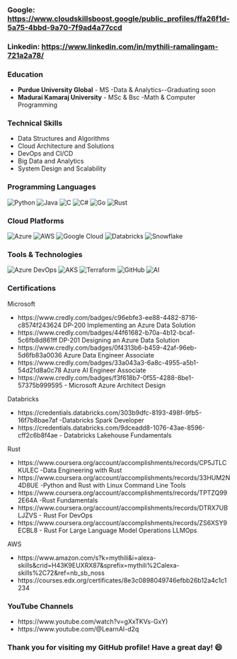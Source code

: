 ### Google: https://www.cloudskillsboost.google/public_profiles/ffa26f1d-5a75-4bbd-9a70-7f9ad4a77ccd
### Linkedin: https://www.linkedin.com/in/mythili-ramalingam-721a2a78/
### Education

- **Purdue University Global** - MS -Data & Analytics--Graduating soon
- **Madurai Kamaraj University** - MSc & Bsc -Math & Computer Programming

### Technical Skills
- Data Structures and Algorithms
- Cloud Architecture and Solutions
- DevOps and CI/CD
- Big Data and Analytics
- System Design and Scalability

### Programming Languages
![Python](https://img.shields.io/badge/Python-3776AB?style=for-the-badge&logo=python&logoColor=white) ![Java](https://img.shields.io/badge/Java-007396?style=for-the-badge&logo=java&logoColor=white) ![C](https://img.shields.io/badge/C-A8B9CC?style=for-the-badge&logo=c&logoColor=white) ![C#](https://img.shields.io/badge/C%23-239120?style=for-the-badge&logo=c-sharp&logoColor=white) ![Go](https://img.shields.io/badge/Go-00ADD8?style=for-the-badge&logo=go&logoColor=white) ![Rust](https://img.shields.io/badge/Rust-000000?style=for-the-badge&logo=rust&logoColor=white)



### Cloud Platforms 
![Azure](https://img.shields.io/badge/Azure-0078D4?style=for-the-badge&logo=microsoft-azure&logoColor=white) ![AWS](https://img.shields.io/badge/AWS-232F3E?style=for-the-badge&logo=amazon-aws&logoColor=white) ![Google Cloud](https://img.shields.io/badge/Google%20Cloud-4285F4?style=for-the-badge&logo=google-cloud&logoColor=white) ![Databricks](https://img.shields.io/badge/Databricks-FC2D2D?style=for-the-badge&logo=databricks&logoColor=white) ![Snowflake](https://img.shields.io/badge/Snowflake-29B5E8?style=for-the-badge&logo=snowflake&logoColor=white) 

### Tools & Technologies
![Azure DevOps](https://img.shields.io/badge/Azure%20DevOps-0078D7?style=for-the-badge&logo=azure-devops&logoColor=white) ![AKS](https://img.shields.io/badge/AKS-0078D4?style=for-the-badge&logo=microsoft-azure&logoColor=white) ![Terraform](https://img.shields.io/badge/Terraform-623CE4?style=for-the-badge&logo=terraform&logoColor=white) ![GitHub](https://img.shields.io/badge/GitHub-181717?style=for-the-badge&logo=github&logoColor=white) ![AI](https://img.shields.io/badge/Artificial%20Intelligence-008080?style=for-the-badge&logo=artificial-intelligence&logoColor=white)


### Certifications
<html><body>Microsoft</body><ul>
  <li>https://www.credly.com/badges/c96ebfe3-ee88-4482-8716-c8574f243624 DP-200 Implementing an Azure Data Solution</li>
  <li>https://www.credly.com/badges/44f61682-b70a-4b12-bcaf-5c6fb8d861ff DP-201 Designing an Azure Data Solution</li>
  <li>https://www.credly.com/badges/0f4313b6-b459-42af-96eb-5d6fb83a0036 Azure Data Engineer Associate</li>
  <li>https://www.credly.com/badges/33a043a3-6a8c-4955-a5b1-54d21d8a0c78 Azure AI Engineer Associate</li>
  <li>https://www.credly.com/badges/f3f618b7-0f55-4288-8be1-57375b999595 - Microsoft Azure Architect Design</li>
</ul>  
<body>Databricks</body>
<ul>
  <li>https://credentials.databricks.com/303b9dfc-8193-498f-9fb5-16f7b8bae7af -Databricks Spark Developer</li>
  <li>https://credentials.databricks.com/9dceadd8-1076-43ae-8596-cff2c6b8f4ae - Databricks Lakehouse Fundamentals</li>
</ul>
<body>Rust
<ul>
  <li>https://www.coursera.org/account/accomplishments/records/CP5JTLCKULEC -Data Engineering with Rust</li>
  <li>https://www.coursera.org/account/accomplishments/records/33HUM2N4D8UE -Python and Rust with Linux Command Line Tools</li>
  <li>https://www.coursera.org/account/accomplishments/records/TPTZQ992E64A -Rust Fundamentals</li>
  <li>https://www.coursera.org/account/accomplishments/records/DTRX7UBLJZVS - Rust For DevOps</li>
  <li>https://www.coursera.org/account/accomplishments/records/ZS6XSY9ECBL8 - Rust For Large Language Model Operations LLMOps</li>
</ul>
<body>AWS
<ul>
  <li>https://www.amazon.com/s?k=mythili&i=alexa-skills&crid=H43K9EUXRX87&sprefix=mythili%2Calexa-skills%2C72&ref=nb_sb_noss</li>
  <li>https://courses.edx.org/certificates/8e3c0898049746efbb26b12a4c1c1234</li>
</ul>
</body></html>

### YouTube Channels
<ul>
  <li>https://www.youtube.com/watch?v=gXxTKVs-GxY)</li>
  <li>https://www.youtube.com/@LearnAI-d2q</li>
</ul>



### Thank you for visiting my GitHub profile! Have a great day! 😄

